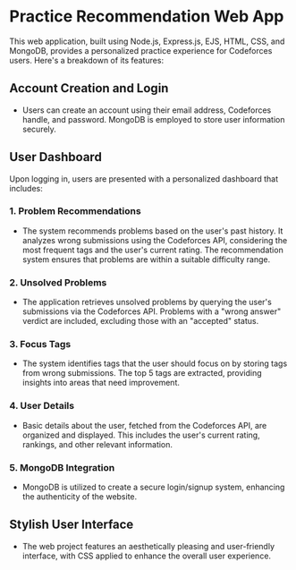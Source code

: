 # Practice Recommendation Web App

This web application, built using Node.js, Express.js, EJS, HTML, CSS, and MongoDB, provides a personalized practice experience for Codeforces users. Here's a breakdown of its features:

## Account Creation and Login

- Users can create an account using their email address, Codeforces handle, and password. MongoDB is employed to store user information securely.

## User Dashboard

Upon logging in, users are presented with a personalized dashboard that includes:

### 1. Problem Recommendations

- The system recommends problems based on the user's past history. It analyzes wrong submissions using the Codeforces API, considering the most frequent tags and the user's current rating. The recommendation system ensures that problems are within a suitable difficulty range.

### 2. Unsolved Problems

- The application retrieves unsolved problems by querying the user's submissions via the Codeforces API. Problems with a "wrong answer" verdict are included, excluding those with an "accepted" status.

### 3. Focus Tags

- The system identifies tags that the user should focus on by storing tags from wrong submissions. The top 5 tags are extracted, providing insights into areas that need improvement.

### 4. User Details

- Basic details about the user, fetched from the Codeforces API, are organized and displayed. This includes the user's current rating, rankings, and other relevant information.

### 5. MongoDB Integration

- MongoDB is utilized to create a secure login/signup system, enhancing the authenticity of the website.

## Stylish User Interface

- The web project features an aesthetically pleasing and user-friendly interface, with CSS applied to enhance the overall user experience.
